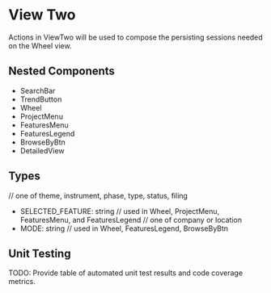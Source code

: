 # View Two

Actions in ViewTwo will be used to compose the persisting sessions needed on the Wheel view.

## Nested Components

* SearchBar
* TrendButton
* Wheel
* ProjectMenu
* FeaturesMenu
* FeaturesLegend
* BrowseByBtn
* DetailedView

## Types

// one of theme, instrument, phase, type, status, filing
* SELECTED_FEATURE: string // used in Wheel, ProjectMenu, FeaturesMenu, and FeaturesLegend
// one of company or location
* MODE: string // used in Wheel, FeaturesLegend, BrowseByBtn

## Unit Testing

TODO: Provide table of automated unit test results and code coverage metrics.

